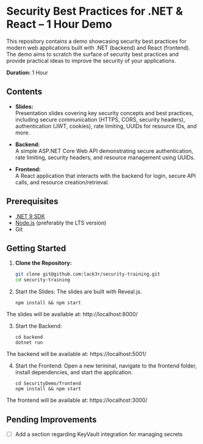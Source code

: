 # Security Best Practices for .NET & React – 1 Hour Demo

This repository contains a demo showcasing security best practices for modern web applications built with .NET (backend) and React (frontend). The demo aims to scratch the surface of security best practices and provide practical ideas to improve the security of your applications.

**Duration:** 1 Hour

## Contents

- **Slides:**  
  Presentation slides covering key security concepts and best practices, including secure communication (HTTPS, CORS, security headers), authentication (JWT, cookies), rate limiting, UUIDs for resource IDs, and more.

- **Backend:**  
  A simple ASP.NET Core Web API demonstrating secure authentication, rate limiting, security headers, and resource management using UUIDs.

- **Frontend:**  
  A React application that interacts with the backend for login, secure API calls, and resource creation/retrieval.

## Prerequisites

- [.NET 9 SDK](https://dotnet.microsoft.com/download/dotnet/9.0)
- [Node.js](https://nodejs.org/) (preferably the LTS version)
- Git

## Getting Started

1. **Clone the Repository:**

   ```bash
   git clone git@github.com:lack3r/security-training.git
   cd security-training
   ```

2. Start the Slides:
The slides are built with Reveal.js.

   ```
   npm install && npm start
   ```
The slides will be available at: http://localhost:8000/

3. Start the Backend:
   ```
   cd backend
   dotnet run
   ```
The backend will be available at: https://localhost:5001/

4. Start the Frontend:
Open a new terminal, navigate to the frontend folder, install dependencies, and start the application.

   ```
   cd SecurityDemo/frontend
   npm install && npm start
   ```
The frontend will be available at: https://localhost:3000/

## Pending Improvements
- [ ] Add a section regarding KeyVault integration for managing secrets